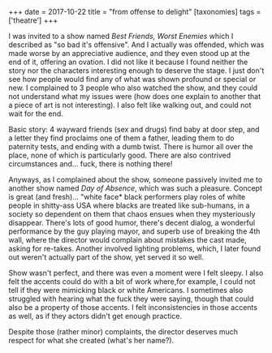 +++
date = 2017-10-22
title = "from offense to delight"
[taxonomies]
tags = ['theatre']
+++

I was invited to a show named *Best Friends, Worst Enemies* which I
described as "so bad it's offensive". And I actually was offended,
which was made worse by an appreciative audience, and they even stood up
at the end of it, offering an ovation. I did not like it because I found
neither the story nor the characters interesting enough to deserve the
stage. I just don't see how people would find any of what was shown
profound or special or new. I complained to 3 people who also watched
the show, and they could not understand what my issues were (how does
one explain to another that a piece of art is not interesting). I also
felt like walking out, and could not wait for the end.

Basic story: 4 wayward friends (sex and drugs) find baby at door step,
and a letter they find proclaims one of them a father, leading them to
do paternity tests, and ending with a dumb twist. There is humor all
over the place, none of which is particularly good. There are also
contrived circumstances and... fuck, there is nothing there!

Anyways, as I complained about the show, someone passively invited me to
another show named *Day of Absence*, which was such a pleasure. Concept
is great (and fresh)... "white face* black performers play roles of
white people in shitty-ass USA where blacks are treated like sub-humans,
in a society so dependent on them that chaos ensues when they
mysteriously disappear. There's lots of good humor, there's decent
dialog, a wonderful performance by the guy playing mayor, and superb use
of breaking the 4th wall, where the director would complain about
mistakes the cast made, asking for re-takes. Another involved lighting
problems, which, I later found out weren't actually part of the show,
yet served it so well.

Show wasn't perfect, and there was even a moment were I felt sleepy. I
also felt the accents could do with a bit of work where,for example, I
could not tell if they were mimicking black or white Americans. I
sometimes also struggled with hearing what the fuck they were saying,
though that could also be a property of those accents. I felt
inconsistencies in those accents as well, as if they actors didn't get
enough practice.

Despite those (rather minor) complaints, the director deserves much
respect for what she created (what's her name?).
